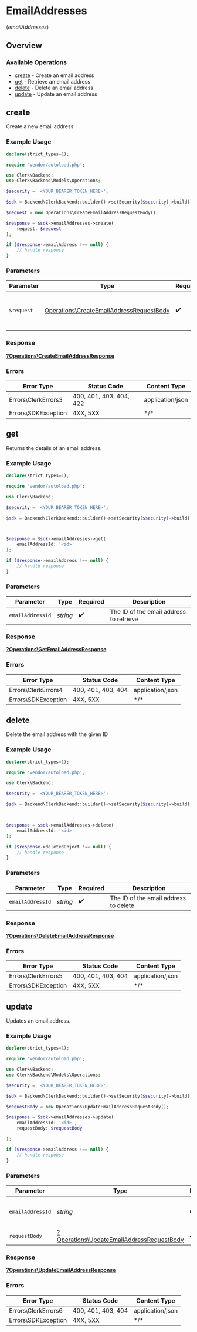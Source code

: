 # EmailAddresses
(*emailAddresses*)

## Overview

### Available Operations

* [create](#create) - Create an email address
* [get](#get) - Retrieve an email address
* [delete](#delete) - Delete an email address
* [update](#update) - Update an email address

## create

Create a new email address

### Example Usage

```php
declare(strict_types=1);

require 'vendor/autoload.php';

use Clerk\Backend;
use Clerk\Backend\Models\Operations;

$security = '<YOUR_BEARER_TOKEN_HERE>';

$sdk = Backend\ClerkBackend::builder()->setSecurity($security)->build();

$request = new Operations\CreateEmailAddressRequestBody();

$response = $sdk->emailAddresses->create(
    request: $request
);

if ($response->emailAddress !== null) {
    // handle response
}
```

### Parameters

| Parameter                                                                                            | Type                                                                                                 | Required                                                                                             | Description                                                                                          |
| ---------------------------------------------------------------------------------------------------- | ---------------------------------------------------------------------------------------------------- | ---------------------------------------------------------------------------------------------------- | ---------------------------------------------------------------------------------------------------- |
| `$request`                                                                                           | [Operations\CreateEmailAddressRequestBody](../../Models/Operations/CreateEmailAddressRequestBody.md) | :heavy_check_mark:                                                                                   | The request object to use for the request.                                                           |

### Response

**[?Operations\CreateEmailAddressResponse](../../Models/Operations/CreateEmailAddressResponse.md)**

### Errors

| Error Type              | Status Code             | Content Type            |
| ----------------------- | ----------------------- | ----------------------- |
| Errors\ClerkErrors3     | 400, 401, 403, 404, 422 | application/json        |
| Errors\SDKException     | 4XX, 5XX                | \*/\*                   |

## get

Returns the details of an email address.

### Example Usage

```php
declare(strict_types=1);

require 'vendor/autoload.php';

use Clerk\Backend;

$security = '<YOUR_BEARER_TOKEN_HERE>';

$sdk = Backend\ClerkBackend::builder()->setSecurity($security)->build();



$response = $sdk->emailAddresses->get(
    emailAddressId: '<id>'
);

if ($response->emailAddress !== null) {
    // handle response
}
```

### Parameters

| Parameter                               | Type                                    | Required                                | Description                             |
| --------------------------------------- | --------------------------------------- | --------------------------------------- | --------------------------------------- |
| `emailAddressId`                        | *string*                                | :heavy_check_mark:                      | The ID of the email address to retrieve |

### Response

**[?Operations\GetEmailAddressResponse](../../Models/Operations/GetEmailAddressResponse.md)**

### Errors

| Error Type          | Status Code         | Content Type        |
| ------------------- | ------------------- | ------------------- |
| Errors\ClerkErrors4 | 400, 401, 403, 404  | application/json    |
| Errors\SDKException | 4XX, 5XX            | \*/\*               |

## delete

Delete the email address with the given ID

### Example Usage

```php
declare(strict_types=1);

require 'vendor/autoload.php';

use Clerk\Backend;

$security = '<YOUR_BEARER_TOKEN_HERE>';

$sdk = Backend\ClerkBackend::builder()->setSecurity($security)->build();



$response = $sdk->emailAddresses->delete(
    emailAddressId: '<id>'
);

if ($response->deletedObject !== null) {
    // handle response
}
```

### Parameters

| Parameter                             | Type                                  | Required                              | Description                           |
| ------------------------------------- | ------------------------------------- | ------------------------------------- | ------------------------------------- |
| `emailAddressId`                      | *string*                              | :heavy_check_mark:                    | The ID of the email address to delete |

### Response

**[?Operations\DeleteEmailAddressResponse](../../Models/Operations/DeleteEmailAddressResponse.md)**

### Errors

| Error Type          | Status Code         | Content Type        |
| ------------------- | ------------------- | ------------------- |
| Errors\ClerkErrors5 | 400, 401, 403, 404  | application/json    |
| Errors\SDKException | 4XX, 5XX            | \*/\*               |

## update

Updates an email address.

### Example Usage

```php
declare(strict_types=1);

require 'vendor/autoload.php';

use Clerk\Backend;
use Clerk\Backend\Models\Operations;

$security = '<YOUR_BEARER_TOKEN_HERE>';

$sdk = Backend\ClerkBackend::builder()->setSecurity($security)->build();

$requestBody = new Operations\UpdateEmailAddressRequestBody();

$response = $sdk->emailAddresses->update(
    emailAddressId: '<id>',
    requestBody: $requestBody

);

if ($response->emailAddress !== null) {
    // handle response
}
```

### Parameters

| Parameter                                                                                             | Type                                                                                                  | Required                                                                                              | Description                                                                                           |
| ----------------------------------------------------------------------------------------------------- | ----------------------------------------------------------------------------------------------------- | ----------------------------------------------------------------------------------------------------- | ----------------------------------------------------------------------------------------------------- |
| `emailAddressId`                                                                                      | *string*                                                                                              | :heavy_check_mark:                                                                                    | The ID of the email address to update                                                                 |
| `requestBody`                                                                                         | [?Operations\UpdateEmailAddressRequestBody](../../Models/Operations/UpdateEmailAddressRequestBody.md) | :heavy_minus_sign:                                                                                    | N/A                                                                                                   |

### Response

**[?Operations\UpdateEmailAddressResponse](../../Models/Operations/UpdateEmailAddressResponse.md)**

### Errors

| Error Type          | Status Code         | Content Type        |
| ------------------- | ------------------- | ------------------- |
| Errors\ClerkErrors6 | 400, 401, 403, 404  | application/json    |
| Errors\SDKException | 4XX, 5XX            | \*/\*               |